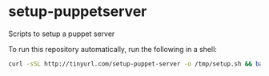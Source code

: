 setup-puppetserver
==================

Scripts to setup a puppet server

To run this repository automatically, run the following in a shell:
```sh
curl -sSL http://tinyurl.com/setup-puppet-server -o /tmp/setup.sh && bash /tmp/setup.sh
```
